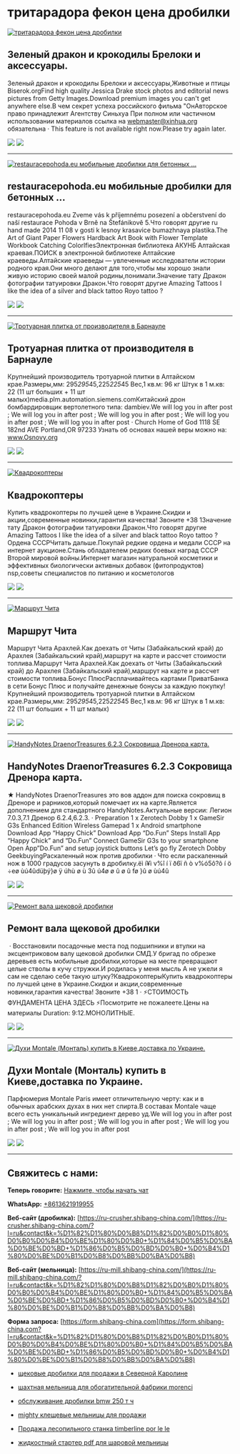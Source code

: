 # тритарадора фекон цена дробилки

<a href="https://swt.shibang-china.com/?l=ru&img&k=%D1%82%D1%80%D0%B8%D1%82%D0%B0%D1%80%D0%B0%D0%B4%D0%BE%D1%80%D0%B0+%D1%84%D0%B5%D0%BA%D0%BE%D0%BD+%D1%86%D0%B5%D0%BD%D0%B0+%D0%B4%D1%80%D0%BE%D0%B1%D0%B8%D0%BB%D0%BA%D0%B8" target="_blank">![тритарадора фекон цена дробилки](http://static.shibang-china.com/all-800x300/440.jpg)</a>

## Зеленый дракон и крокодилы Брелоки и аксессуары.
Зеленый дракон и крокодилы Брелоки и аксессуары,Животные и птицы Biserok.orgFind high quality Jessica Drake stock photos and editorial news pictures from Getty Images.Download premium images you can't get anywhere else.В чем секрет успеха российского фильма &quot;ОнАвторское право принадлежит Агентству Синьхуа При полном или частичном использовании материалов ссылка на webmaster@xinhua.org обязательна&nbsp;&#0183;&#32;This feature is not available right now.Please try again later.


<a href="https://whatsapp.shibangsoft.com/WhatsApp.php" target="_blank" title="WhatsApp">![](http://static.shibang-china.com/icon/whatsapp.png)</a> <a href="https://swt.shibang-china.com/?l=ru&icon&k=%D1%82%D1%80%D0%B8%D1%82%D0%B0%D1%80%D0%B0%D0%B4%D0%BE%D1%80%D0%B0+%D1%84%D0%B5%D0%BA%D0%BE%D0%BD+%D1%86%D0%B5%D0%BD%D0%B0+%D0%B4%D1%80%D0%BE%D0%B1%D0%B8%D0%BB%D0%BA%D0%B8" target="_blank">![](http://static.shibang-china.com/icon/chat-ru.png)</a>

---

<a href="https://swt.shibang-china.com/?l=ru&img&k=%D1%82%D1%80%D0%B8%D1%82%D0%B0%D1%80%D0%B0%D0%B4%D0%BE%D1%80%D0%B0+%D1%84%D0%B5%D0%BA%D0%BE%D0%BD+%D1%86%D0%B5%D0%BD%D0%B0+%D0%B4%D1%80%D0%BE%D0%B1%D0%B8%D0%BB%D0%BA%D0%B8" target="_blank">![restauracepohoda.eu мобильные дробилки для бетонных …](http://static.shibang-china.com/all-800x300/933.jpg)</a>

## restauracepohoda.eu мобильные дробилки для бетонных …
restauracepohoda.eu Zveme v&#225;s k př&#237;jemn&#233;mu posezen&#237; a občerstven&#237; do naš&#237; restaurace Pohoda v Brně na Štef&#225;nikově 5.Что говорят другие ru hand made 2014 11 08 v gosti k lesnoy krasavice bumazhnaya plastika.The Art of Giant Paper Flowers Hardback Art Book with Flower Template Workbook Catching ColorlfiesЭлектронная библиотека АКУНБ Алтайская краевая.ПОИСК в электронной библиотеке Алтайские краеведы.Алтайские краеведы — увлеченные исследователи истории родного края.Они много делают для того,чтобы мы хорошо знали живую историю своей малой родины,понимали.Значение тату Дракон фотографии татуировки Дракон.Что говорят другие Amazing Tattoos I like the idea of a silver and black tattoo Royo tattoo ?


<a href="https://whatsapp.shibangsoft.com/WhatsApp.php" target="_blank" title="WhatsApp">![](http://static.shibang-china.com/icon/whatsapp.png)</a> <a href="https://swt.shibang-china.com/?l=ru&icon&k=%D1%82%D1%80%D0%B8%D1%82%D0%B0%D1%80%D0%B0%D0%B4%D0%BE%D1%80%D0%B0+%D1%84%D0%B5%D0%BA%D0%BE%D0%BD+%D1%86%D0%B5%D0%BD%D0%B0+%D0%B4%D1%80%D0%BE%D0%B1%D0%B8%D0%BB%D0%BA%D0%B8" target="_blank">![](http://static.shibang-china.com/icon/chat-ru.png)</a>

---

<a href="https://swt.shibang-china.com/?l=ru&img&k=%D1%82%D1%80%D0%B8%D1%82%D0%B0%D1%80%D0%B0%D0%B4%D0%BE%D1%80%D0%B0+%D1%84%D0%B5%D0%BA%D0%BE%D0%BD+%D1%86%D0%B5%D0%BD%D0%B0+%D0%B4%D1%80%D0%BE%D0%B1%D0%B8%D0%BB%D0%BA%D0%B8" target="_blank">![Тротуарная плитка от производителя в Барнауле](http://static.shibang-china.com/all-800x300/23.jpg)</a>

## Тротуарная плитка от производителя в Барнауле
Крупнейший производитель тротуарной плитки в Алтайском крае.Размеры,мм: 295*295*45,225*225*45 Вес,1 кв.м: 96 кг Штук в 1 м.кв: 22 (11 шт больших + 11 шт малых)media.plm.automation.siemens.comКитайский дрон бомбардировщик вертолетного типа: dambiev.We will log you in after post ; We will log you in after post ; We will log you in after post ; We will log you in after post ; We will log you in after post&nbsp;&#0183;&#32;Church Home of God 1118 SE 182nd AVE Portland,OR 97233 Узнать об основаx нашей веры можно на: www.Osnovy.org


<a href="https://whatsapp.shibangsoft.com/WhatsApp.php" target="_blank" title="WhatsApp">![](http://static.shibang-china.com/icon/whatsapp.png)</a> <a href="https://swt.shibang-china.com/?l=ru&icon&k=%D1%82%D1%80%D0%B8%D1%82%D0%B0%D1%80%D0%B0%D0%B4%D0%BE%D1%80%D0%B0+%D1%84%D0%B5%D0%BA%D0%BE%D0%BD+%D1%86%D0%B5%D0%BD%D0%B0+%D0%B4%D1%80%D0%BE%D0%B1%D0%B8%D0%BB%D0%BA%D0%B8" target="_blank">![](http://static.shibang-china.com/icon/chat-ru.png)</a>

---

<a href="https://swt.shibang-china.com/?l=ru&img&k=%D1%82%D1%80%D0%B8%D1%82%D0%B0%D1%80%D0%B0%D0%B4%D0%BE%D1%80%D0%B0+%D1%84%D0%B5%D0%BA%D0%BE%D0%BD+%D1%86%D0%B5%D0%BD%D0%B0+%D0%B4%D1%80%D0%BE%D0%B1%D0%B8%D0%BB%D0%BA%D0%B8" target="_blank">![Квадрокоптеры](http://static.shibang-china.com/all-800x300/410.jpg)</a>

## Квадрокоптеры
Купить квадрокоптеры по лучшей цене в Украине.Скидки и акции,современные новинки,гарантия качества! Звоните +38 1Значение тату Дракон фотографии татуировки Дракон.Что говорят другие Amazing Tattoos I like the idea of a silver and black tattoo Royo tattoo ?Ордена СССРЧитать дальше.Покупай редкие ордена и медали СССР на интернет аукционе.Стань обладателем редких боевых наград СССР Второй мировой войны.Интернет магазин натуральной косметики и эффективных биологически активных добавок (фитопродуктов) nsp,советы специалистов по питанию и косметологов


<a href="https://whatsapp.shibangsoft.com/WhatsApp.php" target="_blank" title="WhatsApp">![](http://static.shibang-china.com/icon/whatsapp.png)</a> <a href="https://swt.shibang-china.com/?l=ru&icon&k=%D1%82%D1%80%D0%B8%D1%82%D0%B0%D1%80%D0%B0%D0%B4%D0%BE%D1%80%D0%B0+%D1%84%D0%B5%D0%BA%D0%BE%D0%BD+%D1%86%D0%B5%D0%BD%D0%B0+%D0%B4%D1%80%D0%BE%D0%B1%D0%B8%D0%BB%D0%BA%D0%B8" target="_blank">![](http://static.shibang-china.com/icon/chat-ru.png)</a>

---

<a href="https://swt.shibang-china.com/?l=ru&img&k=%D1%82%D1%80%D0%B8%D1%82%D0%B0%D1%80%D0%B0%D0%B4%D0%BE%D1%80%D0%B0+%D1%84%D0%B5%D0%BA%D0%BE%D0%BD+%D1%86%D0%B5%D0%BD%D0%B0+%D0%B4%D1%80%D0%BE%D0%B1%D0%B8%D0%BB%D0%BA%D0%B8" target="_blank">![Маршрут Чита](http://static.shibang-china.com/all-800x300/1399.jpg)</a>

## Маршрут Чита
Маршрут Чита Арахлей.Как доехать от Читы (Забайкальский край) до Арахлея (Забайкальский край),маршрут на карте и рассчет стоимости топлива.Маршрут Чита Арахлей.Как доехать от Читы (Забайкальский край) до Арахлея (Забайкальский край),маршрут на карте и рассчет стоимости топлива.Бонус ПлюсРасплачивайтесь картами ПриватБанка в сети Бонус Плюс и получайте денежные бонусы за каждую покупку!Крупнейший производитель тротуарной плитки в Алтайском крае.Размеры,мм: 295*295*45,225*225*45 Вес,1 кв.м: 96 кг Штук в 1 м.кв: 22 (11 шт больших + 11 шт малых)


<a href="https://whatsapp.shibangsoft.com/WhatsApp.php" target="_blank" title="WhatsApp">![](http://static.shibang-china.com/icon/whatsapp.png)</a> <a href="https://swt.shibang-china.com/?l=ru&icon&k=%D1%82%D1%80%D0%B8%D1%82%D0%B0%D1%80%D0%B0%D0%B4%D0%BE%D1%80%D0%B0+%D1%84%D0%B5%D0%BA%D0%BE%D0%BD+%D1%86%D0%B5%D0%BD%D0%B0+%D0%B4%D1%80%D0%BE%D0%B1%D0%B8%D0%BB%D0%BA%D0%B8" target="_blank">![](http://static.shibang-china.com/icon/chat-ru.png)</a>

---

<a href="https://swt.shibang-china.com/?l=ru&img&k=%D1%82%D1%80%D0%B8%D1%82%D0%B0%D1%80%D0%B0%D0%B4%D0%BE%D1%80%D0%B0+%D1%84%D0%B5%D0%BA%D0%BE%D0%BD+%D1%86%D0%B5%D0%BD%D0%B0+%D0%B4%D1%80%D0%BE%D0%B1%D0%B8%D0%BB%D0%BA%D0%B8" target="_blank">![HandyNotes DraenorTreasures 6.2.3 Сокровища Дренора карта.](http://static.shibang-china.com/all-800x300/527.jpg)</a>

## HandyNotes DraenorTreasures 6.2.3 Сокровища Дренора карта.
★ HandyNotes DraenorTreasures это вов аддон для поиска сокровищ в Дреноре и рарников,который помечает их на карте.Является дополнением для стандартного HandyNotes.Актуальные версии: Легион 7.0.3,7.1 Дренор 6.2.4,6.2.3.&nbsp;&#0183;&#32;Preparation 1 x Zerotech Dobby 1 x GameSir G3s Enhanced Edition Wireless Gamepad 1 x Android smartphone Download App “Happy Chick” Download App “Do.Fun” Steps Install App “Happy Chick” and “Do.Fun” Connect GameSir G3s to your smartphone Open App”Do.Fun” and setup joystick buttons Let’s go fly Zerotech Dobby GeekbuyingРаскаленный нож против дробилки&nbsp;&#0183;&#32;Что если раскаленный нож в 1000 градусов засунуть в дробилку.&#235;&#236; &#237;&#165;&#236; v%&#238; &#237; &#239; &#240;6&#239; &#241; &#242; v%&#243;5&#244;?&#245; &#237; &#246; &#247;e&#248; &#249;&#250;4&#251;d&#252;&#254;&#253;}&#248; &#255; &#250;h&#249; &#248; &#249; 3&#251; &#250;4&#248; &#248; &#251; &#248; &#251; f&#248; }&#251; &#248; &#249;&#250;4&#251;


<a href="https://whatsapp.shibangsoft.com/WhatsApp.php" target="_blank" title="WhatsApp">![](http://static.shibang-china.com/icon/whatsapp.png)</a> <a href="https://swt.shibang-china.com/?l=ru&icon&k=%D1%82%D1%80%D0%B8%D1%82%D0%B0%D1%80%D0%B0%D0%B4%D0%BE%D1%80%D0%B0+%D1%84%D0%B5%D0%BA%D0%BE%D0%BD+%D1%86%D0%B5%D0%BD%D0%B0+%D0%B4%D1%80%D0%BE%D0%B1%D0%B8%D0%BB%D0%BA%D0%B8" target="_blank">![](http://static.shibang-china.com/icon/chat-ru.png)</a>

---

<a href="https://swt.shibang-china.com/?l=ru&img&k=%D1%82%D1%80%D0%B8%D1%82%D0%B0%D1%80%D0%B0%D0%B4%D0%BE%D1%80%D0%B0+%D1%84%D0%B5%D0%BA%D0%BE%D0%BD+%D1%86%D0%B5%D0%BD%D0%B0+%D0%B4%D1%80%D0%BE%D0%B1%D0%B8%D0%BB%D0%BA%D0%B8" target="_blank">![Ремонт вала щековой дробилки](http://static.shibang-china.com/all-800x300/624.jpg)</a>

## Ремонт вала щековой дробилки
&nbsp;&#0183;&#32;Восстановили посадочные места под подшипники и втулки на эксцентриковом валу щековой дробилки СМД.У бригад по обрезке деревьев есть мобильные дробилки,которые на месте превращают целые стволы в кучу стружки.И родилась у меня мысль А не ужели я сам не сделаю себе такую штуку?КвадрокоптерыКупить квадрокоптеры по лучшей цене в Украине.Скидки и акции,современные новинки,гарантия качества! Звоните +38 1&nbsp;&#0183;&#32;⚡️СТОИМОСТЬ ФУНДАМЕНТА ЦЕНА ЗДЕСЬ ⚡️Посмотрите не пожалеете.Цены на материалы Duration: 9:12.МОНОЛИТНЫЕ.


<a href="https://whatsapp.shibangsoft.com/WhatsApp.php" target="_blank" title="WhatsApp">![](http://static.shibang-china.com/icon/whatsapp.png)</a> <a href="https://swt.shibang-china.com/?l=ru&icon&k=%D1%82%D1%80%D0%B8%D1%82%D0%B0%D1%80%D0%B0%D0%B4%D0%BE%D1%80%D0%B0+%D1%84%D0%B5%D0%BA%D0%BE%D0%BD+%D1%86%D0%B5%D0%BD%D0%B0+%D0%B4%D1%80%D0%BE%D0%B1%D0%B8%D0%BB%D0%BA%D0%B8" target="_blank">![](http://static.shibang-china.com/icon/chat-ru.png)</a>

---

<a href="https://swt.shibang-china.com/?l=ru&img&k=%D1%82%D1%80%D0%B8%D1%82%D0%B0%D1%80%D0%B0%D0%B4%D0%BE%D1%80%D0%B0+%D1%84%D0%B5%D0%BA%D0%BE%D0%BD+%D1%86%D0%B5%D0%BD%D0%B0+%D0%B4%D1%80%D0%BE%D0%B1%D0%B8%D0%BB%D0%BA%D0%B8" target="_blank">![Духи Montale (Монталь) купить в Киеве,доставка по Украине.](http://static.shibang-china.com/all-800x300/49.jpg)</a>

## Духи Montale (Монталь) купить в Киеве,доставка по Украине.
Парфюмерия Montale Paris имеет отличительную черту: как и в обычных арабских духах в них нет спирта.В составах Montale чаще всего есть уникальный ингредиент дерево уд.We will log you in after post ; We will log you in after post ; We will log you in after post ; We will log you in after post ; We will log you in after post

<a href="https://whatsapp.shibangsoft.com/WhatsApp.php" target="_blank" title="WhatsApp">![](http://static.shibang-china.com/icon/whatsapp.png)</a> <a href="https://swt.shibang-china.com/?l=ru&icon&k=%D1%82%D1%80%D0%B8%D1%82%D0%B0%D1%80%D0%B0%D0%B4%D0%BE%D1%80%D0%B0+%D1%84%D0%B5%D0%BA%D0%BE%D0%BD+%D1%86%D0%B5%D0%BD%D0%B0+%D0%B4%D1%80%D0%BE%D0%B1%D0%B8%D0%BB%D0%BA%D0%B8" target="_blank">![](http://static.shibang-china.com/icon/chat-ru.png)</a>

---
## Свяжитесь с нами:

**Теперь говорите:** [Нажмите, чтобы начать чат](https://swt.shibang-china.com?l=ru&contact&k=%D1%82%D1%80%D0%B8%D1%82%D0%B0%D1%80%D0%B0%D0%B4%D0%BE%D1%80%D0%B0+%D1%84%D0%B5%D0%BA%D0%BE%D0%BD+%D1%86%D0%B5%D0%BD%D0%B0+%D0%B4%D1%80%D0%BE%D0%B1%D0%B8%D0%BB%D0%BA%D0%B8)

**WhatsApp:**  [+8613621919955](https://whatsapp.shibangsoft.com/WhatsApp.php)

**Веб-сайт (дробилка):** [https://ru-crusher.shibang-china.com/](https://ru-crusher.shibang-china.com/?l=ru&contact&k=%D1%82%D1%80%D0%B8%D1%82%D0%B0%D1%80%D0%B0%D0%B4%D0%BE%D1%80%D0%B0+%D1%84%D0%B5%D0%BA%D0%BE%D0%BD+%D1%86%D0%B5%D0%BD%D0%B0+%D0%B4%D1%80%D0%BE%D0%B1%D0%B8%D0%BB%D0%BA%D0%B8)

**Веб-сайт (мельница):** [https://ru-mill.shibang-china.com/](https://ru-mill.shibang-china.com/?l=ru&contact&k=%D1%82%D1%80%D0%B8%D1%82%D0%B0%D1%80%D0%B0%D0%B4%D0%BE%D1%80%D0%B0+%D1%84%D0%B5%D0%BA%D0%BE%D0%BD+%D1%86%D0%B5%D0%BD%D0%B0+%D0%B4%D1%80%D0%BE%D0%B1%D0%B8%D0%BB%D0%BA%D0%B8)

**Форма запроса:** [https://form.shibang-china.com](https://form.shibang-china.com?l=ru&contact&k=%D1%82%D1%80%D0%B8%D1%82%D0%B0%D1%80%D0%B0%D0%B4%D0%BE%D1%80%D0%B0+%D1%84%D0%B5%D0%BA%D0%BE%D0%BD+%D1%86%D0%B5%D0%BD%D0%B0+%D0%B4%D1%80%D0%BE%D0%B1%D0%B8%D0%BB%D0%BA%D0%B8)

* [щековые дробилки для продажи в Северной Каролине](../133/%D1%89%D0%B5%D0%BA%D0%BE%D0%B2%D1%8B%D0%B5%20%D0%B4%D1%80%D0%BE%D0%B1%D0%B8%D0%BB%D0%BA%D0%B8%20%D0%B4%D0%BB%D1%8F%20%D0%BF%D1%80%D0%BE%D0%B4%D0%B0%D0%B6%D0%B8%20%D0%B2%20%D0%A1%D0%B5%D0%B2%D0%B5%D1%80%D0%BD%D0%BE%D0%B9%20%D0%9A%D0%B0%D1%80%D0%BE%D0%BB%D0%B8%D0%BD%D0%B5.md)

* [шахтная мельница для обогатительной фабрики morenci](../134/%D1%88%D0%B0%D1%85%D1%82%D0%BD%D0%B0%D1%8F%20%D0%BC%D0%B5%D0%BB%D1%8C%D0%BD%D0%B8%D1%86%D0%B0%20%D0%B4%D0%BB%D1%8F%20%D0%BE%D0%B1%D0%BE%D0%B3%D0%B0%D1%82%D0%B8%D1%82%D0%B5%D0%BB%D1%8C%D0%BD%D0%BE%D0%B9%20%D1%84%D0%B0%D0%B1%D1%80%D0%B8%D0%BA%D0%B8%20morenci.md)

* [обслуживание дробилки bmw 250 т  ч](../135/%D0%BE%D0%B1%D1%81%D0%BB%D1%83%D0%B6%D0%B8%D0%B2%D0%B0%D0%BD%D0%B8%D0%B5%20%D0%B4%D1%80%D0%BE%D0%B1%D0%B8%D0%BB%D0%BA%D0%B8%20bmw%20250%20%D1%82%20%20%D1%87.md)

* [mighty клещевые мельницы для продажи](../132/mighty%20%D0%BA%D0%BB%D0%B5%D1%89%D0%B5%D0%B2%D1%8B%D0%B5%20%D0%BC%D0%B5%D0%BB%D1%8C%D0%BD%D0%B8%D1%86%D1%8B%20%D0%B4%D0%BB%D1%8F%20%D0%BF%D1%80%D0%BE%D0%B4%D0%B0%D0%B6%D0%B8.md)

* [Продажа лесопильного станка timberline por le le](../134/%D0%9F%D1%80%D0%BE%D0%B4%D0%B0%D0%B6%D0%B0%20%D0%BB%D0%B5%D1%81%D0%BE%D0%BF%D0%B8%D0%BB%D1%8C%D0%BD%D0%BE%D0%B3%D0%BE%20%D1%81%D1%82%D0%B0%D0%BD%D0%BA%D0%B0%20timberline%20por%20le%20le.md)

* [жидкостный стартер pdf для шаровой мельницы](../134/%D0%B6%D0%B8%D0%B4%D0%BA%D0%BE%D1%81%D1%82%D0%BD%D1%8B%D0%B9%20%D1%81%D1%82%D0%B0%D1%80%D1%82%D0%B5%D1%80%20pdf%20%D0%B4%D0%BB%D1%8F%20%D1%88%D0%B0%D1%80%D0%BE%D0%B2%D0%BE%D0%B9%20%D0%BC%D0%B5%D0%BB%D1%8C%D0%BD%D0%B8%D1%86%D1%8B.md)